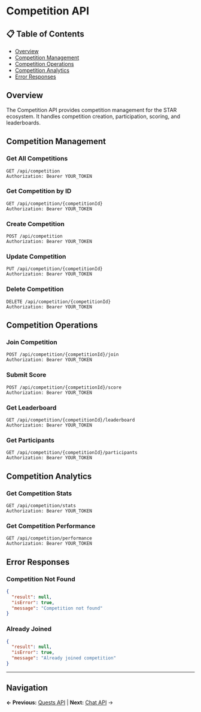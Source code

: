 # Competition API

## 📋 **Table of Contents**

- [Overview](#overview)
- [Competition Management](#competition-management)
- [Competition Operations](#competition-operations)
- [Competition Analytics](#competition-analytics)
- [Error Responses](#error-responses)

## Overview

The Competition API provides competition management for the STAR ecosystem. It handles competition creation, participation, scoring, and leaderboards.

## Competition Management

### Get All Competitions
```http
GET /api/competition
Authorization: Bearer YOUR_TOKEN
```

### Get Competition by ID
```http
GET /api/competition/{competitionId}
Authorization: Bearer YOUR_TOKEN
```

### Create Competition
```http
POST /api/competition
Authorization: Bearer YOUR_TOKEN
```

### Update Competition
```http
PUT /api/competition/{competitionId}
Authorization: Bearer YOUR_TOKEN
```

### Delete Competition
```http
DELETE /api/competition/{competitionId}
Authorization: Bearer YOUR_TOKEN
```

## Competition Operations

### Join Competition
```http
POST /api/competition/{competitionId}/join
Authorization: Bearer YOUR_TOKEN
```

### Submit Score
```http
POST /api/competition/{competitionId}/score
Authorization: Bearer YOUR_TOKEN
```

### Get Leaderboard
```http
GET /api/competition/{competitionId}/leaderboard
Authorization: Bearer YOUR_TOKEN
```

### Get Participants
```http
GET /api/competition/{competitionId}/participants
Authorization: Bearer YOUR_TOKEN
```

## Competition Analytics

### Get Competition Stats
```http
GET /api/competition/stats
Authorization: Bearer YOUR_TOKEN
```

### Get Competition Performance
```http
GET /api/competition/performance
Authorization: Bearer YOUR_TOKEN
```

## Error Responses

### Competition Not Found
```json
{
  "result": null,
  "isError": true,
  "message": "Competition not found"
}
```

### Already Joined
```json
{
  "result": null,
  "isError": true,
  "message": "Already joined competition"
}
```

---

## Navigation

**← Previous:** [Quests API](Quests-API.md) | **Next:** [Chat API](Chat-API.md) →
